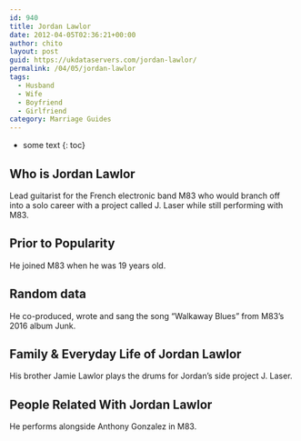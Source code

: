 ```yaml
---
id: 940
title: Jordan Lawlor
date: 2012-04-05T02:36:21+00:00
author: chito
layout: post
guid: https://ukdataservers.com/jordan-lawlor/
permalink: /04/05/jordan-lawlor
tags:
  - Husband
  - Wife
  - Boyfriend
  - Girlfriend
category: Marriage Guides
---
```


* some text
{: toc}
          
          
## Who is  Jordan Lawlor
                  
                  
                  
Lead guitarist for the French electronic band M83 who would branch off into a solo career with a project called J. Laser while still performing with M83.
                  
                
                
                
## Prior to Popularity 
                  
                  
                  
He joined M83 when he was 19 years old.
                  
                
                
                
## Random data 
                  
                  
                  
He co-produced, wrote and sang the song &#8220;Walkaway Blues&#8221; from M83&#8217;s 2016 album Junk.
                  
                
                
                
## Family & Everyday Life of Jordan Lawlor
                  
                  
                  
His brother Jamie Lawlor plays the drums for Jordan&#8217;s side project J. Laser.
                  
                
                
                
## People Related With  Jordan Lawlor
                  
                  
                  
He performs alongside Anthony Gonzalez in M83.
                  
                
              
            
          
          
          
    
    
  
